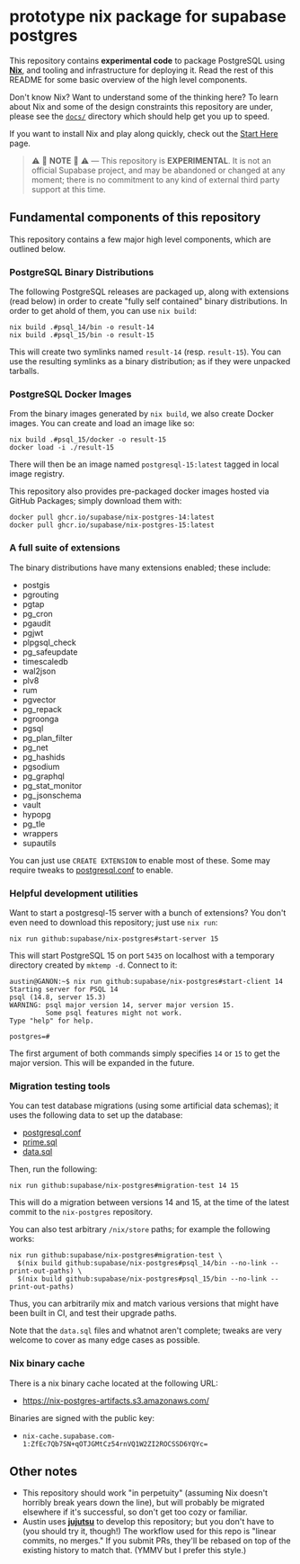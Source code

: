 # prototype nix package for supabase postgres

This repository contains **experimental code** to package PostgreSQL using
**[Nix]**, and tooling and infrastructure for deploying it. Read the rest of
this README for some basic overview of the high level components.

Don't know Nix? Want to understand some of the thinking here? To learn about Nix
and some of the design constraints this repository are under, please see the
[`docs/`](./docs/) directory which should help get you up to speed.

If you want to install Nix and play along quickly, check out the
[Start Here](./docs/00-START-HERE.md) page.

> ⚠️ 🚧 **NOTE** 🚧 ⚠️ &mdash; This repository is **EXPERIMENTAL**. It is not an
> official Supabase project, and may be abandoned or changed at any moment;
> there is no commitment to any kind of external third party support at this
> time.

[Nix]: https://nixos.org

## Fundamental components of this repository

This repository contains a few major high level components, which are outlined below.

### PostgreSQL Binary Distributions

The following PostgreSQL releases are packaged up, along with extensions (read
below) in order to create "fully self contained" binary distributions. In order to get ahold of them, you can use `nix build`:

```
nix build .#psql_14/bin -o result-14
nix build .#psql_15/bin -o result-15
```

This will create two symlinks named `result-14` (resp. `result-15`). You can use the resulting symlinks as a binary distribution; as if they were unpacked tarballs.

### PostgreSQL Docker Images

From the binary images generated by `nix build`, we also create Docker images. You can create
and load an image like so:

```
nix build .#psql_15/docker -o result-15
docker load -i ./result-15
```

There will then be an image named `postgresql-15:latest` tagged in local image
registry.

This repository also provides pre-packaged docker images hosted via GitHub Packages; simply download them with:

```
docker pull ghcr.io/supabase/nix-postgres-14:latest
docker pull ghcr.io/supabase/nix-postgres-15:latest
```

### A full suite of extensions

The binary distributions have many extensions enabled; these include:

- postgis
- pgrouting
- pgtap
- pg_cron
- pgaudit
- pgjwt
- plpgsql_check
- pg_safeupdate
- timescaledb
- wal2json
- plv8
- rum
- pgvector
- pg_repack
- pgroonga
- pgsql
- pg_plan_filter
- pg_net
- pg_hashids
- pgsodium
- pg_graphql
- pg_stat_monitor
- pg_jsonschema
- vault
- hypopg
- pg_tle
- wrappers
- supautils

You can just use `CREATE EXTENSION` to enable most of these. Some may require
tweaks to [postgresql.conf](./tests/postgresql.conf) to enable.

### Helpful development utilities

Want to start a postgresql-15 server with a bunch of extensions? You don't even
need to download this repository; just use `nix run`:

```
nix run github:supabase/nix-postgres#start-server 15
```

This will start PostgreSQL 15 on port `5435` on localhost with a temporary directory created by `mktemp -d`. Connect to it:

```
austin@GANON:~$ nix run github:supabase/nix-postgres#start-client 14
Starting server for PSQL 14
psql (14.8, server 15.3)
WARNING: psql major version 14, server major version 15.
         Some psql features might not work.
Type "help" for help.

postgres=#
```

The first argument of both commands simply specifies `14` or `15` to get the
major version. This will be expanded in the future.

### Migration testing tools

You can test database migrations (using some artificial data schemas);
it uses the following data to set up the database:

- [postgresql.conf](./tests/postgresql.conf)
- [prime.sql](./tests/prime.sql)
- [data.sql](./tests/migrations/data.sql)

Then, run the following:

```
nix run github:supabase/nix-postgres#migration-test 14 15
```

This will do a migration between versions 14 and 15, at the time of the latest commit to the `nix-postgres` repository.

You can also test arbitrary `/nix/store` paths; for example the following works:

```
nix run github:supabase/nix-postgres#migration-test \
  $(nix build github:supabase/nix-postgres#psql_14/bin --no-link --print-out-paths) \
  $(nix build github:supabase/nix-postgres#psql_15/bin --no-link --print-out-paths)
```

Thus, you can arbitrarily mix and match various versions that might have been
built in CI, and test their upgrade paths.

Note that the `data.sql` files and whatnot aren't complete; tweaks are very
welcome to cover as many edge cases as possible.

### Nix binary cache

There is a nix binary cache located at the following URL:

- https://nix-postgres-artifacts.s3.amazonaws.com/

Binaries are signed with the public key:

- `nix-cache.supabase.com-1:ZfEc7Qb7SN+qOTJGMtCz54rnVQ1W2ZI2ROCSSD6YQYc=`

## Other notes

- This repository should work "in perpetuity" (assuming Nix doesn't horribly
  break years down the line), but will probably be migrated elsewhere if it's
  successful, so don't get too cozy or familiar.
- Austin uses **[jujutsu]** to develop this repository; but you don't have to
  (you should try it, though!) The workflow used for this repo is "linear
  commits, no merges." If you submit PRs, they'll be rebased on top of the
  existing history to match that. (YMMV but I prefer this style.)

[jujutsu]: https://github.com/martinvonz/jj
